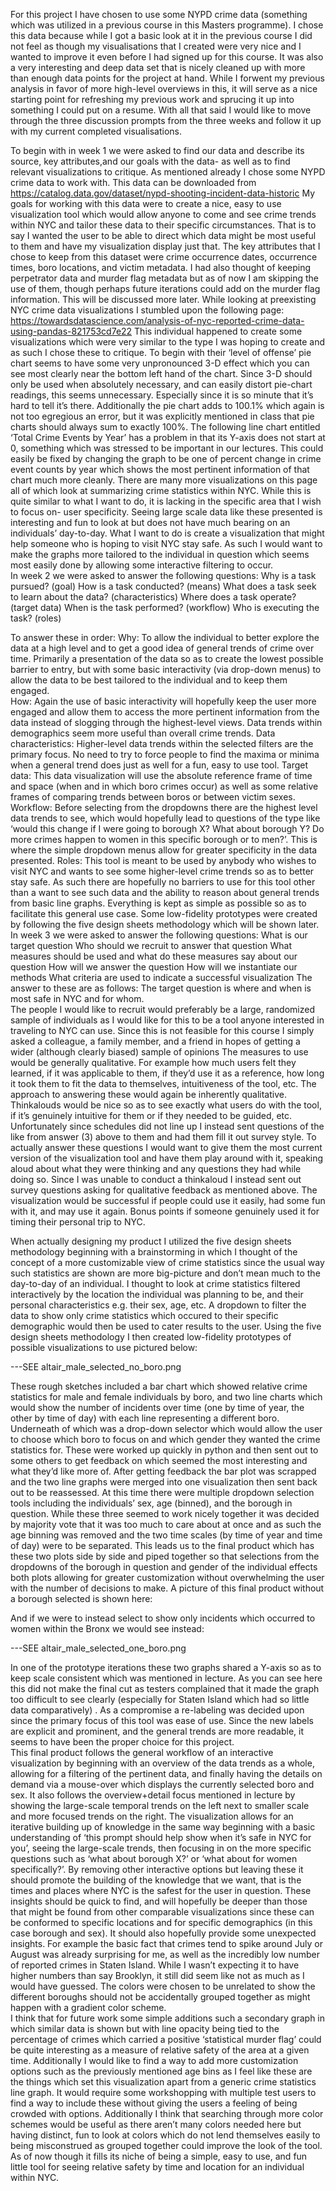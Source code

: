 For this project I have chosen to use some NYPD crime data (something which was utilized in a previous course in this Masters programme).  I chose this data because while I got a basic look at it in the previous course I did not feel as though my visualisations that I created were very nice and I wanted to improve it even before I had signed up for this course.  It was also a very interesting and deep data set that is nicely cleaned up with more than enough data points for the project at hand.  While I forwent my previous analysis in favor of more high-level overviews in this, it will serve as a nice starting point for refreshing my previous work and sprucing it up into something I could put on a resume.  With all that said I would like to move through the three discussion prompts from the three weeks and follow it up with my current completed visualisations.

To begin with in week 1 we were asked to find our data and describe its source, key attributes,and our goals with the data- as well as to find relevant visualizations to critique.  As mentioned already I chose some NYPD crime data to work with.  This data can be downloaded from https://catalog.data.gov/dataset/nypd-shooting-incident-data-historic
My goals for working with this data were to create a nice, easy to use visualization tool which would allow anyone to come and see crime trends within NYC and tailor these data to their specific circumstances.  That is to say I wanted the user to be able to direct which data might be most useful to them and have my visualization display just that.  The key attributes that I chose to keep from this dataset were crime occurrence dates, occurrence times, boro locations, and victim metadata.  I had also thought of keeping perpetrator data and murder flag metadata but as of now I am skipping the use of them, though perhaps future iterations could add on the murder flag information.  This will be discussed more later.
While looking at preexisting NYC crime data visualizations I stumbled upon the following page: https://towardsdatascience.com/analysis-of-nyc-reported-crime-data-using-pandas-821753cd7e22
This individual happened to create some visualizations which were very similar to the type I was hoping to create and as such I chose these to critique.  To begin with  their ‘level of offense’ pie chart seems to have some very unpronounced 3-D effect which you can see most clearly near the bottom left hand of the chart.  Since 3-D should only be used when absolutely necessary, and can easily distort pie-chart readings, this seems unnecessary.  Especially since it is so minute that it’s hard to tell it’s there.  Additionally the pie chart adds to 100.1% which again is not too egregious an error, but it was explicitly mentioned in class that pie charts should always sum to exactly 100%.  The following line chart entitled ‘Total Crime Events by Year’ has a problem in that its Y-axis does not start at 0, something which was stressed to be important in our lectures.  This could easily be fixed by changing the graph to be one of percent change in crime event counts by year which shows the most pertinent information of that chart much more cleanly.  There are many more visualizations on this page all of which look at summarizing crime statistics within NYC.  While this is quite similar to what I want to do, it is lacking in the specific area that I wish to focus on- user specificity.  Seeing large scale data like these presented is interesting and fun to look at but does not have much bearing on an individuals’ day-to-day.  What I want to do is create a visualization that might help someone who is hoping to visit NYC stay safe.  As such I would want to make the graphs more tailored to the individual in question which seems most easily done by allowing some interactive filtering to occur.  
In week 2 we were asked to answer the following questions:
Why is a task pursued? (goal)
How is a task conducted? (means)
What does a task seek to learn about the data? (characteristics)
Where does a task operate? (target data)
When is the task performed? (workflow)
Who is executing the task? (roles)

To answer these in order:
Why: To allow the individual to better explore the data at a high level and to get a good idea of general trends of crime over time.  Primarily a presentation of the data so as to create the lowest possible barrier to entry, but with some basic interactivity (via drop-down menus) to allow the data to be best tailored to the individual and to keep them engaged.  
How: Again the use of basic interactivity will hopefully keep the user more engaged and allow them to access the more pertinent information from the data instead of slogging through the highest-level views.  Data trends within demographics seem more useful than overall crime trends.
Data characteristics: Higher-level data trends within the selected filters are the primary focus.  No need to try to force people to find the maxima or minima when a general trend does just as well for a fun, easy to use tool.
Target data: This data visualization will use the absolute reference frame of time and space (when and in which boro crimes occur) as well as some relative frames of comparing trends between boros or between victim sexes.
Workflow: Before selecting from the dropdowns there are the highest level data trends to see, which would hopefully lead to questions of the type like ‘would this change if I were going to borough X?  What about borough Y?  Do more crimes happen to women in this specific borough or to men?’.  This is where the simple dropdown menus allow for greater specificity in the data presented.
Roles: This tool is meant to be used by anybody who wishes to visit NYC and wants to see some higher-level crime trends so as to better stay safe.  As such there are hopefully no barriers to use for this tool other than a want to see such data and the ability to reason about general trends from basic line graphs.  Everything is kept as simple as possible so as to facilitate this general use case.
Some low-fidelity prototypes were created by following the five design sheets methodology which will be shown later.  
In week 3 we were asked to answer the following questions:
What is our target question
Who should we recruit to answer that question
What measures should be used and what do these measures say about our question
How will we answer the question
How will we instantiate our methods
What criteria are used to indicate a successful visualization 
The answer to these are as follows:
The target question is where and when is most safe in NYC and for whom.  
The people I would like to recruit would preferably be a large, randomized sample of individuals as I would like for this to be a tool anyone interested in traveling to NYC can use.  Since this is not feasible for this course I simply asked a colleague, a family member, and a friend in hopes of getting a wider (although clearly biased) sample of opinions
The measures to use would be generally qualitative.  For example how much users felt they learned, if it was applicable to them, if they’d use it as a reference, how long it took them to fit the data to themselves, intuitiveness of the tool, etc.
The approach to answering these would again be inherently qualitative.  Thinkalouds would be nice so as to see exactly what users do with the tool, if it’s genuinely intuitive for them or if they needed to be guided, etc.  Unfortunately since schedules did not line up I instead sent questions of the like from answer (3) above to them and had them fill it out survey style.
To actually answer these questions I would want to give them the most current version of the visualization tool and have them play around with it, speaking aloud about what they were thinking and any questions they had while doing so.  Since I was unable to conduct a thinkaloud I instead sent out survey questions asking for qualitative feedback as mentioned above.
The visualization would be successful if people could use it easily, had some fun with it, and may use it again.  Bonus points if someone genuinely used it for timing their personal trip to NYC.

When actually designing my product I utilized the five design sheets methodology beginning with a brainstorming in which I thought of the concept of a more customizable view of crime statistics since the usual way such statistics are shown are more big-picture and don’t mean much to the day-to-day of an individual.  I thought to look at crime statistics filtered interactively by the location the individual was planning to be, and their personal characteristics e.g. their sex, age, etc.  A dropdown to filter the data to show only crime statistics which occured to their specific demographic would then be used to cater results to the user.  Using the five design sheets methodology I then created low-fidelity prototypes of possible visualizations to use pictured below:


---SEE altair_male_selected_no_boro.png

These rough sketches included a bar chart which showed relative crime statistics for male and female individuals by boro, and two line charts which would show the number of incidents over time (one by time of year, the other by time of day) with each line representing a different boro.  Underneath of which was a drop-down selector which would allow the user to choose which boro to focus on and which gender they wanted the crime statistics for.  These were worked up quickly in python and then sent out to some others to get feedback on which seemed the most interesting and what they’d like more of.  After getting feedback the bar plot was scrapped and the two line graphs were merged into one visualization then sent back out to be reassessed.  At this time there were multiple dropdown selection tools including the individuals’ sex, age (binned), and the borough in question.  While these three seemed to work nicely together it was decided by majority vote that it was too much to care about at once and as such the age binning was removed and the two time scales (by time of year and time of day) were to be separated.  This leads us to the final product which has these two plots side by side and piped together so that selections from the dropdowns of the borough in question and gender of the individual effects both plots allowing for greater customization without overwhelming the user with the number of decisions to make.  A picture of this final product without a borough selected is shown here:





And if we were to instead select to show only incidents which occurred to women within the Bronx we would see instead:


---SEE altair_male_selected_one_boro.png


In one of the prototype iterations these two graphs shared a Y-axis so as to keep scale consistent which was mentioned in lecture.  As you can see here this did not make the final cut as testers complained that it made the graph too difficult to see clearly (especially for Staten Island which had so little data comparatively) .  As a compromise a re-labeling was decided upon since the primary focus of this tool was ease of use.  Since the new labels are explicit and prominent, and the general trends are more readable, it seems to have been the proper choice for this project.  
This final product follows the general workflow of an interactive visualization by beginning with an overview of the data trends as a whole, allowing for a filtering of the pertinent data, and finally having the details on demand via a mouse-over which displays the currently selected boro and sex.  It also follows the overview+detail focus mentioned in lecture by showing the large-scale temporal trends on the left next to smaller scale and more focused trends on the right.  The visualization allows for an iterative building up of knowledge in the same way beginning with a basic understanding of ‘this prompt should help show when it’s safe in NYC for you’, seeing the large-scale trends, then focusing in on the more specific questions such as ‘what about borough X?’ or ‘what about for women specifically?’.  By removing other interactive options but leaving these it should promote the building of the knowledge that we want, that is the times and places where NYC is the safest for the user in question.  These insights should be quick to find, and will hopefully be deeper than those that might be found from other comparable visualizations since these can be conformed to specific locations and for specific demographics (in this case borough and sex).  It should also hopefully provide some unexpected insights.  For example the basic fact that crimes tend to spike around July or August was already surprising for me, as well as the incredibly low number of reported crimes in Staten Island.  While I wasn’t expecting it to have higher numbers than say Brooklyn, it still did seem like not as much as I would have guessed.  The colors were chosen to be unrelated to show the different boroughs should not be accidentally grouped together as might happen with a gradient color scheme.  
I think that for future work some simple additions such a secondary graph in which similar data is shown but with line opacity being tied to the percentage of crimes which carried a positive ‘statistical murder flag’ could be quite interesting as a measure of relative safety of the area at a given time.  Additionally I would like to find a way to add more customization options such as the previously mentioned age bins as I feel like these are the things which set this visualization apart from a generic crime statistics line graph.  It would require some workshopping with multiple test users to find a way to include these without giving the users a feeling of being crowded with options.  Additionally I think that searching through more color schemes would be useful as there aren’t many colors needed here but having distinct, fun to look at colors which do not lend themselves easily to being misconstrued as grouped together could improve the look of the tool.  As of now though it fills its niche of being a simple, easy to use, and fun little tool for seeing relative safety by time and location for an individual within NYC.

